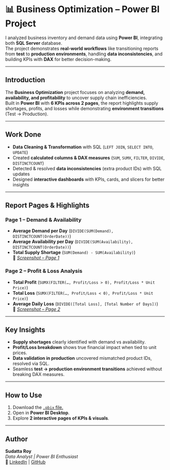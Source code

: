 
# 📊 Business Optimization – Power BI Project

I analyzed business inventory and demand data using **Power BI**, integrating both **SQL Server** database.  
The project demonstrates **real-world workflows** like transitioning reports from **test** to **production environments**, handling **data inconsistencies**, and building KPIs with **DAX** for better decision-making.  

---

## Introduction
The **Business Optimization** project focuses on analyzing **demand, availability, and profitability** to uncover supply chain inefficiencies.  
Built in **Power BI** with **6 KPIs across 2 pages**, the report highlights supply shortages, profits, and losses while demonstrating **environment transitions** (Test → Production).  

---

## Work Done
- **Data Cleaning & Transformation** with SQL (`LEFT JOIN`, `SELECT INTO`, `UPDATE`)  
- Created **calculated columns & DAX measures** (`SUM`, `SUMX`, `FILTER`, `DIVIDE`, `DISTINCTCOUNT`)  
- Detected & resolved **data inconsistencies** (extra product IDs) with SQL updates  
- Designed **interactive dashboards** with KPIs, cards, and slicers for better insights  

---

## Report Pages & Highlights
### Page 1 – Demand & Availability
- **Average Demand per Day** (`DIVIDE(SUM(Demand), DISTINCTCOUNT(OrderDate))`)  
- **Average Availability per Day** (`DIVIDE(SUM(Availability), DISTINCTCOUNT(OrderDate))`)  
- **Total Supply Shortage** (`SUM(Demand) - SUM(Availability)`)  
📸 *[Screenshot – Page 1](https://github.com/SudattaRoy13/Business-Optimization/blob/main/Business%201.png)*  

### Page 2 – Profit & Loss Analysis
- **Total Profit** (`SUMX(FILTER(…, Profit/Loss > 0), Profit/Loss * Unit Price)`)  
- **Total Loss** (`SUMX(FILTER(…, Profit/Loss < 0), Profit/Loss * Unit Price)`)  
- **Average Daily Loss** (`DIVIDE([Total Loss], [Total Number of Days])`)  
📸 *[Screenshot – Page 2](https://github.com/SudattaRoy13/Business-Optimization/blob/main/Business%202.png)*  

---

## Key Insights
- **Supply shortages** clearly identified with demand vs availability.  
- **Profit/Loss breakdown** shows true financial impact when tied to unit prices.  
- **Data validation in production** uncovered mismatched product IDs, resolved via SQL.  
- Seamless **test → production environment transitions** achieved without breaking DAX measures.  

---

## How to Use
1. Download the [`.pbix` file.](https://github.com/SudattaRoy13/Business-Optimization/blob/main/Data%20Visualization%20for%20Business.pbix)
2. Open in **Power BI Desktop**.  
3. Explore **2 interactive pages of KPIs & visuals**.  


---

## Author
**Sudatta Roy**  
*Data Analyst | Power BI Enthusiast*  
🔗 [LinkedIn](www.linkedin.com/in/sudatta-roy-261540262) | [GitHub](https://github.com/SudattaRoy13)
